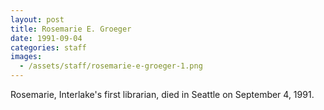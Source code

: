 ```yaml
---
layout: post
title: Rosemarie E. Groeger
date: 1991-09-04
categories: staff
images:
  - /assets/staff/rosemarie-e-groeger-1.png
---
```

Rosemarie, Interlake's first librarian, died in Seattle on September 4, 1991.

